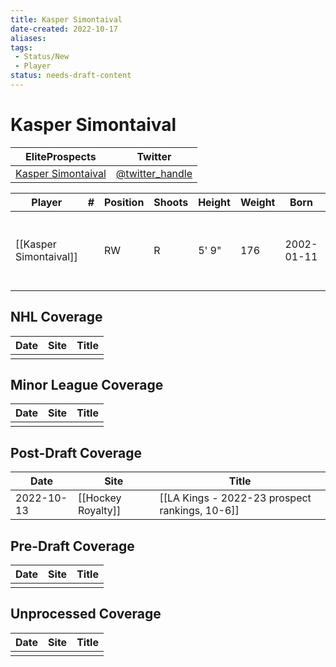 ```yaml
---
title: Kasper Simontaival
date-created: 2022-10-17
aliases: 
tags:
 - Status/New
 - Player
status: needs-draft-content
---
```


# Kasper Simontaival

| EliteProspects | Twitter                                 |
| ----------------------- | --------------------------------------- |
| [Kasper Simontaival](https://www.eliteprospects.com/player/397010/kasper-simontaival)           | [@twitter_handle](https://twitter.com/) | 

| Player                 | \#  | Position | Shoots | Height | Weight | Born       | Birthplace   | Draft                       |
| ---------------------- | --- | -------- | ------ | ------ | ------ | ---------- | ------------ | --------------------------- |
| [[Kasper Simontaival]] |     | RW       | R      | 5' 9"  | 176    | 2002-01-11 | Tampere, FIN | LAK 3rd Rd 2020, 66 overall | 



## NHL  Coverage
| Date | Site | Title |
| ---- | ---- | ----- |
|      |      |       |



## Minor League Coverage
| Date | Site | Title |
| ---- | ---- | ----- |
|      |      |       |




## Post-Draft Coverage
| Date | Site | Title |
| ---- | ---- | ----- |
| 2022-10-13 | [[Hockey Royalty]] | [[LA Kings - 2022-23 prospect rankings, 10-6]]                                                                              |



## Pre-Draft Coverage
| Date | Site | Title |
| ---- | ---- | ----- |
|      |      |       |


## Unprocessed Coverage
| Date | Site | Title |
| ---- | ---- | ----- |
|      |      |       |
